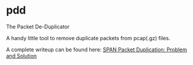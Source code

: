 pdd
=====

The Packet De-Duplicator

A handy little tool to remove duplicate packets from pcap(.gz) files.

A complete writeup can be found here: [SPAN Packet Duplication: Problem and Solution](http://blogs.cisco.com/security/span-packet-duplication-problem-and-solution/ "SPAN Packet Duplication: Problem and Solution")


